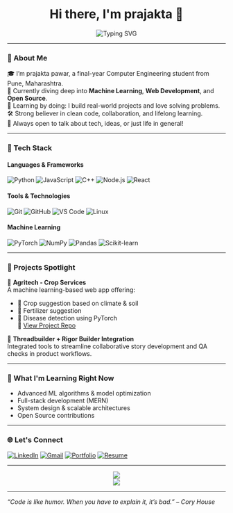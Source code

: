 <h1 align="center">Hi there, I'm prajakta 👋</h1>

<p align="center">
  <img src="https://readme-typing-svg.herokuapp.com?font=Fira+Code&size=22&pause=1000&center=true&width=435&lines=Computer+Engineering+Student;ML+%7C+Web+Dev+%7C+Open+Source+Enthusiast;Building+things+that+matter" alt="Typing SVG" />
</p>

---

### 🚀 About Me

🎓 I’m prajakta pawar, a final-year Computer Engineering student from Pune, Maharashtra.  
🧠 Currently diving deep into **Machine Learning**, **Web Development**, and **Open Source**.  
🌱 Learning by doing: I build real-world projects and love solving problems.  
🛠️ Strong believer in clean code, collaboration, and lifelong learning.  
💬 Always open to talk about tech, ideas, or just life in general!

---

### 🧰 Tech Stack

#### Languages & Frameworks
![Python](https://img.shields.io/badge/-Python-3776AB?style=flat&logo=python&logoColor=white)
![JavaScript](https://img.shields.io/badge/-JavaScript-F7DF1E?style=flat&logo=javascript&logoColor=black)
![C++](https://img.shields.io/badge/-C++-00599C?style=flat&logo=cplusplus&logoColor=white)
![Node.js](https://img.shields.io/badge/-Node.js-339933?style=flat&logo=node.js&logoColor=white)
![React](https://img.shields.io/badge/-React-61DAFB?style=flat&logo=react&logoColor=black)

#### Tools & Technologies
![Git](https://img.shields.io/badge/-Git-F05032?style=flat&logo=git&logoColor=white)
![GitHub](https://img.shields.io/badge/-GitHub-181717?style=flat&logo=github&logoColor=white)
![VS Code](https://img.shields.io/badge/-VSCode-007ACC?style=flat&logo=visual-studio-code&logoColor=white)
![Linux](https://img.shields.io/badge/-Linux-FCC624?style=flat&logo=linux&logoColor=black)

#### Machine Learning
![PyTorch](https://img.shields.io/badge/-PyTorch-EE4C2C?style=flat&logo=pytorch&logoColor=white)
![NumPy](https://img.shields.io/badge/-NumPy-013243?style=flat&logo=numpy&logoColor=white)
![Pandas](https://img.shields.io/badge/-Pandas-150458?style=flat&logo=pandas&logoColor=white)
![Scikit-learn](https://img.shields.io/badge/-Scikit--learn-F7931E?style=flat&logo=scikit-learn&logoColor=white)

---

### 📌 Projects Spotlight

🚜 **Agritech - Crop Services**  
A machine learning-based web app offering:
- 🌾 Crop suggestion based on climate & soil
- 🧪 Fertilizer suggestion
- 🦠 Disease detection using PyTorch  
🔗 [View Project Repo](#)

💬 **Threadbuilder + Rigor Builder Integration**  
Integrated tools to streamline collaborative story development and QA checks in product workflows.

---

### 🧠 What I'm Learning Right Now
- Advanced ML algorithms & model optimization  
- Full-stack development (MERN)  
- System design & scalable architectures  
- Open Source contributions

---

### 🌐 Let's Connect

[![LinkedIn](https://img.shields.io/badge/-LinkedIn-0A66C2?style=flat&logo=linkedin&logoColor=white)](https://www.linkedin.com/in/vinit-gaikwad/)
[![Gmail](https://img.shields.io/badge/-Email-D14836?style=flat&logo=gmail&logoColor=white)](mailto:vinitgaikwad@example.com)
[![Portfolio](https://img.shields.io/badge/-Portfolio-000?style=flat&logo=vercel&logoColor=white)](https://your-portfolio-link.com)
[![Resume](https://img.shields.io/badge/-Resume-4CAF50?style=flat&logo=adobe-acrobat-reader&logoColor=white)](https://your-resume-link.com)

---

<p align="center">
  <img src="https://github-readme-stats.vercel.app/api?username=yourusername&show_icons=true&theme=radical" />
  <br>
  <img src="https://github-readme-streak-stats.herokuapp.com/?user=yourusername&theme=radical" />
</p>

---

_“Code is like humor. When you have to explain it, it’s bad.” – Cory House_

